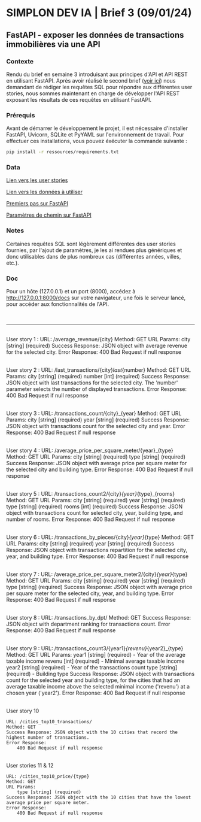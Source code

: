 # SIMPLON DEV IA | Brief 3 (09/01/24)

## FastAPI - exposer les données de transactions immobilières via une API

### Contexte

Rendu du brief en semaine 3 introduisant aux principes d'API et API REST en utilisant FastAPI. Après avoir réalisé le second brief ([voir ici](https://github.com/Sandalcho7/simplon_brief02)) nous demandant de rédiger les requêtes SQL pour répondre aux différentes user stories, nous sommes maintenant en charge de développer l'API REST exposant les résultats de ces requêtes en utilisant FastAPI.

### Prérequis

Avant de démarrer le développement le projet, il est nécessaire d'installer FastAPI, Uvicorn, SQLite et PyYAML sur l'environnement de travail. Pour effectuer ces installations, vous pouvez éxécuter la commande suivante :
```bash
pip install -r ressources/requirements.txt
```

### Data

[Lien vers les user stories](https://docs.google.com/spreadsheets/d/110DFqhV0eNhR1mzBkRR5DD6Aey-lgXuTlf3VeSzWD58/edit#gid=0)

[Lien vers les données à utiliser](https://www.kaggle.com/datasets/benoitfavier/immobilier-france/data)

[Premiers pas sur FastAPI](https://fastapi.tiangolo.com/fr/tutorial/first-steps/)

[Paramètres de chemin sur FastAPI](https://fastapi.tiangolo.com/fr/tutorial/path-params/)

### Notes

Certaines requêtes SQL sont légèrement différentes des user stories fournies, par l'ajout de paramètres, je les ai rendues plus génériques et donc utilisables dans de plus nombreux cas (différentes années, villes, etc.).

### Doc

Pour un hôte (127.0.0.1) et un port (8000), accédez à http://127.0.0.1:8000/docs sur votre navigateur, une fois le serveur lancé, pour accéder aux fonctionnalités de l'API.

<br><hr>

<br>User story 1 :
    URL: /average_revenue/{city}
        Method: GET
        URL Params:
            city [string] (required)
        Success Response: JSON object with average revenue for the selected city.
        Error Response:
            400 Bad Request if null response

<br>User story 2 :
    URL: /last_transactions/{city}_last_{number}
        Method: GET
        URL Params:
            city [string] (required)
            number [int] (required)
        Success Response: JSON object with last transactions for the selected city. The 'number' parameter selects the number of displayed transactions.
        Error Response:
            400 Bad Request if null response

<br>User story 3 :
    URL: /transactions_count/{city}_{year}
        Method: GET
        URL Params:
            city [string] (required)
            year [string] (required)
        Success Response: JSON object with transactions count for the selected city and year.
        Error Response:
            400 Bad Request if null response

<br>User story 4 :
    URL: /average_price_per_square_meter/{year}_{type}
        Method: GET
        URL Params:
            city [string] (required)
            type [string] (required)
        Success Response: JSON object with average price per square meter for the selected city and building type.
        Error Response:
            400 Bad Request if null response

<br>User story 5 :
    URL: /transactions_count2/{city}_{year}_{type}_{rooms}
        Method: GET
        URL Params:
            city [string] (required)
            year [string] (required)
            type [string] (required)
            rooms [int] (required)
        Success Response: JSON object with transactions count for selected city, year, building type, and number of rooms.
        Error Response:
            400 Bad Request if null response

<br>User story 6 :
    URL: /transactions_by_pieces/{city}_{year}_{type}
        Method: GET
        URL Params:
            city [string] (required)
            year [string] (required)
        Success Response: JSON object with transactions repartition for the selected city, year, and building type.
        Error Response:
            400 Bad Request if null response

<br>User story 7 :
    URL: /average_price_per_square_meter2/{city}_{year}_{type}
        Method: GET
        URL Params:
            city [string] (required)
            year [string] (required)
            type [string] (required)
        Success Response: JSON object with average price per square meter for the selected city, year, and building type.
        Error Response:
            400 Bad Request if null response

<br>User story 8 :
    URL: /transactions_by_dpt/
        Method: GET
        Success Response: JSON object with department ranking for transactions count.
        Error Response:
            400 Bad Request if null response

<br>User story 9 :
    URL: /transactions_count3/{year1}_{revenu}_{year2}_{type}
        Method: GET
        URL Params:
            year1 [string] (required) - Year of the average taxable income
            revenu [int] (required) - Minimal average taxable income
            year2 [string] (required) - Year of the transactions count
            type [string] (required) - Building type
        Success Response: JSON object with transactions count for the selected year and building type, for the cities that had an average taxable income above the selected minimal income ('revenu') at a chosen year ('year2').
        Error Response:
            400 Bad Request if null response

<br>User story 10

    URL: /cities_top10_transactions/
    Method: GET
    Success Response: JSON object with the 10 cities that record the highest number of transactions.
    Error Response:
        400 Bad Request if null response

<br>User stories 11 & 12

    URL: /cities_top10_price/{type}
    Method: GET
    URL Params:
        type [string] (required)
    Success Response: JSON object with the 10 cities that have the lowest average price per square meter.
    Error Response:
        400 Bad Request if null response